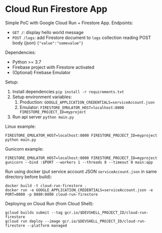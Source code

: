 # Cloud Run Firestore App

Simple PoC with Google Cloud Run + Firestore App. Endpoints:
* `GET /`: display hello world message
* `POST /logs`: add Firestore document to `logs` collection reading POST body (json) `{"value":"somevalue"}`

Dependencies:
* Python >= 3.7
* Firebase project with Firestore activated
* (Optional) Firebase Emulator

Setup:
1. Install dependencies `pip install -r requirements.txt`
2. Setup environment variables:
   1. Production: `GOOGLE_APPLICATION_CREDENTIALS=serviceAccount.json`
   2. Emulator: `FIRESTORE_EMULATOR_HOST=localhost:8000 FIRESTORE_PROJECT_ID=myproject`
3. Run api server `python main.py`

Linux example:
```
FIRESTORE_EMULATOR_HOST=localhost:8000 FIRESTORE_PROJECT_ID=myproject python main.py
```

Gunicorn example:
```
FIRESTORE_EMULATOR_HOST=localhost:8000 FIRESTORE_PROJECT_ID=myproject gunicorn --bind :$PORT --workers 1 --threads 8 --timeout 0 main:app
```

Run using docker (put service account JSON `serviceAccount.json` in same directory before build):
```
docker build -t cloud-run-firestore .
docker run -e GOOGLE_APPLICATION_CREDENTIALS=serviceAccount.json -e PORT=8080 -p 8080:8080 cloud-run-firestore
```

Deploying on Cloud Run (from Cloud Shell):
```
gcloud builds submit --tag gcr.io/$DEVSHELL_PROJECT_ID/cloud-run-firestore
gcloud run deploy --image gcr.io/$DEVSHELL_PROJECT_ID/cloud-run-firestore --platform managed
```